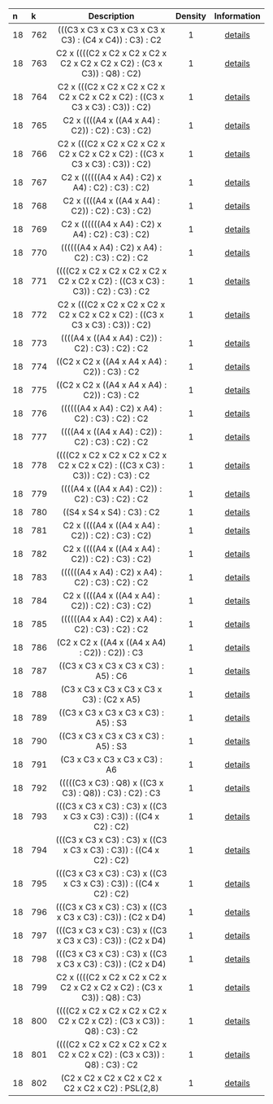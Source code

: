 |n|k|Description|Density|Information|
 |:---|:---|:-----:|:-------:|:----------:|
|18|762|(((C3 x C3 x C3 x C3 x C3 x C3) : (C4 x C4)) : C3) : C2|1|[details](TransitiveGroup(18,762).txt)|
|18|763|C2 x ((((C2 x C2 x C2 x C2 x C2 x C2 x C2 x C2) : (C3 x C3)) : Q8) : C2)|1|[details](TransitiveGroup(18,763).txt)|
|18|764|C2 x (((C2 x C2 x C2 x C2 x C2 x C2 x C2 x C2) : ((C3 x C3 x C3) : C3)) : C2)|1|[details](TransitiveGroup(18,764).txt)|
|18|765|C2 x ((((A4 x ((A4 x A4) : C2)) : C2) : C3) : C2)|1|[details](TransitiveGroup(18,765).txt)|
|18|766|C2 x (((C2 x C2 x C2 x C2 x C2 x C2 x C2 x C2) : ((C3 x C3 x C3) : C3)) : C2)|1|[details](TransitiveGroup(18,766).txt)|
|18|767|C2 x ((((((A4 x A4) : C2) x A4) : C2) : C3) : C2)|1|[details](TransitiveGroup(18,767).txt)|
|18|768|C2 x ((((A4 x ((A4 x A4) : C2)) : C2) : C3) : C2)|1|[details](TransitiveGroup(18,768).txt)|
|18|769|C2 x ((((((A4 x A4) : C2) x A4) : C2) : C3) : C2)|1|[details](TransitiveGroup(18,769).txt)|
|18|770|((((((A4 x A4) : C2) x A4) : C2) : C3) : C2) : C2|1|[details](TransitiveGroup(18,770).txt)|
|18|771|((((C2 x C2 x C2 x C2 x C2 x C2 x C2 x C2) : ((C3 x C3) : C3)) : C2) : C3) : C2|1|[details](TransitiveGroup(18,771).txt)|
|18|772|C2 x (((C2 x C2 x C2 x C2 x C2 x C2 x C2 x C2) : ((C3 x C3 x C3) : C3)) : C2)|1|[details](TransitiveGroup(18,772).txt)|
|18|773|((((A4 x ((A4 x A4) : C2)) : C2) : C3) : C2) : C2|1|[details](TransitiveGroup(18,773).txt)|
|18|774|((C2 x C2 x ((A4 x A4 x A4) : C2)) : C3) : C2|1|[details](TransitiveGroup(18,774).txt)|
|18|775|((C2 x C2 x ((A4 x A4 x A4) : C2)) : C3) : C2|1|[details](TransitiveGroup(18,775).txt)|
|18|776|((((((A4 x A4) : C2) x A4) : C2) : C3) : C2) : C2|1|[details](TransitiveGroup(18,776).txt)|
|18|777|((((A4 x ((A4 x A4) : C2)) : C2) : C3) : C2) : C2|1|[details](TransitiveGroup(18,777).txt)|
|18|778|((((C2 x C2 x C2 x C2 x C2 x C2 x C2 x C2) : ((C3 x C3) : C3)) : C2) : C3) : C2|1|[details](TransitiveGroup(18,778).txt)|
|18|779|((((A4 x ((A4 x A4) : C2)) : C2) : C3) : C2) : C2|1|[details](TransitiveGroup(18,779).txt)|
|18|780|((S4 x S4 x S4) : C3) : C2|1|[details](TransitiveGroup(18,780).txt)|
|18|781|C2 x ((((A4 x ((A4 x A4) : C2)) : C2) : C3) : C2)|1|[details](TransitiveGroup(18,781).txt)|
|18|782|C2 x ((((A4 x ((A4 x A4) : C2)) : C2) : C3) : C2)|1|[details](TransitiveGroup(18,782).txt)|
|18|783|((((((A4 x A4) : C2) x A4) : C2) : C3) : C2) : C2|1|[details](TransitiveGroup(18,783).txt)|
|18|784|C2 x ((((A4 x ((A4 x A4) : C2)) : C2) : C3) : C2)|1|[details](TransitiveGroup(18,784).txt)|
|18|785|((((((A4 x A4) : C2) x A4) : C2) : C3) : C2) : C2|1|[details](TransitiveGroup(18,785).txt)|
|18|786|(C2 x C2 x ((A4 x ((A4 x A4) : C2)) : C2)) : C3|1|[details](TransitiveGroup(18,786).txt)|
|18|787|((C3 x C3 x C3 x C3 x C3) : A5) : C6|1|[details](TransitiveGroup(18,787).txt)|
|18|788|(C3 x C3 x C3 x C3 x C3 x C3) : (C2 x A5)|1|[details](TransitiveGroup(18,788).txt)|
|18|789|((C3 x C3 x C3 x C3 x C3) : A5) : S3|1|[details](TransitiveGroup(18,789).txt)|
|18|790|((C3 x C3 x C3 x C3 x C3) : A5) : S3|1|[details](TransitiveGroup(18,790).txt)|
|18|791|(C3 x C3 x C3 x C3 x C3) : A6|1|[details](TransitiveGroup(18,791).txt)|
|18|792|(((((C3 x C3) : Q8) x ((C3 x C3) : Q8)) : C3) : C2) : C3|1|[details](TransitiveGroup(18,792).txt)|
|18|793|(((C3 x C3 x C3) : C3) x ((C3 x C3 x C3) : C3)) : ((C4 x C2) : C2)|1|[details](TransitiveGroup(18,793).txt)|
|18|794|(((C3 x C3 x C3) : C3) x ((C3 x C3 x C3) : C3)) : ((C4 x C2) : C2)|1|[details](TransitiveGroup(18,794).txt)|
|18|795|(((C3 x C3 x C3) : C3) x ((C3 x C3 x C3) : C3)) : ((C4 x C2) : C2)|1|[details](TransitiveGroup(18,795).txt)|
|18|796|(((C3 x C3 x C3) : C3) x ((C3 x C3 x C3) : C3)) : (C2 x D4)|1|[details](TransitiveGroup(18,796).txt)|
|18|797|(((C3 x C3 x C3) : C3) x ((C3 x C3 x C3) : C3)) : (C2 x D4)|1|[details](TransitiveGroup(18,797).txt)|
|18|798|(((C3 x C3 x C3) : C3) x ((C3 x C3 x C3) : C3)) : (C2 x D4)|1|[details](TransitiveGroup(18,798).txt)|
|18|799|C2 x ((((C2 x C2 x C2 x C2 x C2 x C2 x C2 x C2) : (C3 x C3)) : Q8) : C3)|1|[details](TransitiveGroup(18,799).txt)|
|18|800|((((C2 x C2 x C2 x C2 x C2 x C2 x C2 x C2) : (C3 x C3)) : Q8) : C3) : C2|1|[details](TransitiveGroup(18,800).txt)|
|18|801|((((C2 x C2 x C2 x C2 x C2 x C2 x C2 x C2) : (C3 x C3)) : Q8) : C3) : C2|1|[details](TransitiveGroup(18,801).txt)|
|18|802|(C2 x C2 x C2 x C2 x C2 x C2 x C2 x C2) : PSL(2,8)|1|[details](TransitiveGroup(18,802).txt)|
